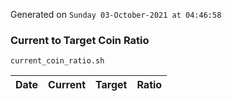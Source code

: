 Generated on `Sunday 03-October-2021 at 04:46:58`

### Current to Target Coin Ratio
`current_coin_ratio.sh`

Date|Current|Target|Ratio
---|---|---|---
